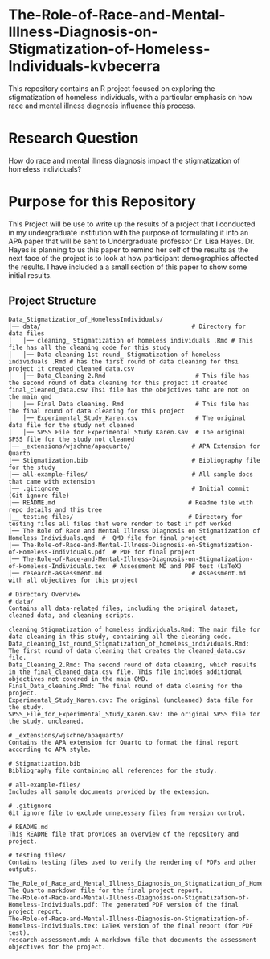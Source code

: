 # The-Role-of-Race-and-Mental-Illness-Diagnosis-on-Stigmatization-of-Homeless-Individuals-kvbecerra

This repository contains an R project focused on exploring the stigmatization of homeless individuals, with a particular emphasis on how race and mental illness diagnosis influence this process.
# Research Question
How do race and mental illness diagnosis impact the stigmatization of homeless individuals?
# Purpose for this Repository
This Project will be use to write up the results of a project that I conducted in my undergraduate institution with the purpose of formulating it into an APA paper that will be sent to Undergraduate professor Dr. Lisa Hayes. Dr. Hayes is planning to us this paper to remind her self of the results as the next face of the project is to look at how participant demographics affected the results. I have included a a small section of this paper to show some initial results. 

## Project Structure

```plaintext
Data_Stigmatization_of_HomelessIndividuals/
│── data/                                          # Directory for data files
│   │── cleaning_ Stigmatization of homeless individuals .Rmd # This file has all the cleaning code for this study
│   │── Data cleaning 1st round_ Stigmatization of homeless individuals .Rmd # has the first round of data cleaning for thsi project it created cleaned_data.csv
│   │── Data_Cleaning 2.Rmd                         # This file has the second round of data cleaning for this project it created final_cleaned_data.csv Thsi file has the obejctives taht are not on the main qmd
│   │── Final Data cleaning. Rmd                    # This file has the final round of data cleaning for this project
│   │── Experimental_Study_Karen.csv                # The original data file for the study not cleaned
│   │── SPSS File for Experimental Study Karen.sav  # The original SPSS file for the study not cleaned
│── _extensions/wjschne/apaquarto/                 # APA Extension for Quarto
|── Stigmatization.bib                             # Bibliography file for the study
│── all-example-files/                             # All sample docs that came with extension
│── .gitignore                                     # Initial commit (Git ignore file)
│── README.md                                     # Readme file with repo details and this tree
|__ testing files/                                # Directory for testing files all files that were render to test if pdf worked
│── The Role of Race and Mental Illness Diagnosis on Stigmatization of Homeless Individuals.qmd  #  QMD file for final project 
│── The-Role-of-Race-and-Mental-Illness-Diagnosis-on-Stigmatization-of-Homeless-Individuals.pdf  # PDF for final project
│── The-Role-of-Race-and-Mental-Illness-Diagnosis-on-Stigmatization-of-Homeless-Individuals.tex  # Assessment MD and PDF test (LaTeX)
│── research-assessment.md                         # Assessment.md with all objectives for this project 

# Directory Overview
# data/
Contains all data-related files, including the original dataset, cleaned data, and cleaning scripts.

cleaning_Stigmatization_of_homeless_individuals.Rmd: The main file for data cleaning in this study, containing all the cleaning code.
Data_cleaning_1st_round_Stigmatization_of_homeless_individuals.Rmd: The first round of data cleaning that creates the cleaned_data.csv file.
Data_Cleaning_2.Rmd: The second round of data cleaning, which results in the final_cleaned_data.csv file. This file includes additional objectives not covered in the main QMD.
Final_Data_cleaning.Rmd: The final round of data cleaning for the project.
Experimental_Study_Karen.csv: The original (uncleaned) data file for the study.
SPSS_File_for_Experimental_Study_Karen.sav: The original SPSS file for the study, uncleaned.

# _extensions/wjschne/apaquarto/
Contains the APA extension for Quarto to format the final report according to APA style.

# Stigmatization.bib
Bibliography file containing all references for the study.

# all-example-files/
Includes all sample documents provided by the extension.

# .gitignore
Git ignore file to exclude unnecessary files from version control.

# README.md
This README file that provides an overview of the repository and project.

# testing files/
Contains testing files used to verify the rendering of PDFs and other outputs.

The_Role_of_Race_and_Mental_Illness_Diagnosis_on_Stigmatization_of_Homeless_Individuals.qmd: The Quarto markdown file for the final project report.
The-Role-of-Race-and-Mental-Illness-Diagnosis-on-Stigmatization-of-Homeless-Individuals.pdf: The generated PDF version of the final project report.
The-Role-of-Race-and-Mental-Illness-Diagnosis-on-Stigmatization-of-Homeless-Individuals.tex: LaTeX version of the final report (for PDF test).
research-assessment.md: A markdown file that documents the assessment objectives for the project.
